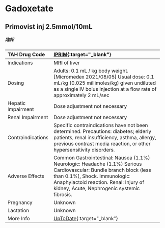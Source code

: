 # Gadoxetate

## Primovist inj 2.5mmol/10mL

##### 臨採

| TAH Drug Code      | [IPRIM](https://www.tahsda.org.tw/drugs/hissearch.php?drug_code=IPRIM){:target="_blank"}                                                                                                                                                    |
|:-------------------|:--------------------------------------------------------------------------------------------------------------------------------------------------------------------------------------------------------------------------------------------|
| Indications        | MRI of liver                                                                                                                                                                                                                                |
| Dosing             | Adults: 0.1 mL / kg body weight. [Micromedex 2021/08/05] Usual dose: 0.1 mL/kg (0.025 millimoles/kg) given undiluted as a single IV bolus injection at a flow rate of approximately 2 mL/sec                                                |
| Hepatic Impairment | Dose adjustment not necessary                                                                                                                                                                                                               |
| Renal Impairment   | Dose adjustment not necessary                                                                                                                                                                                                               |
| Contraindications  | Specific contraindications have not been determined. Precautions: diabetes; elderly patients, renal insufficiency, asthma, allergy, previous contrast media reaction, or other hypersensitivity disorders.                                  |
| Adverse Effects    | Common Gastrointestinal: Nausea (1.1%) Neurologic: Headache (1.1%) Serious Cardiovascular: Bundle branch block (less than 0.1%), Shock. Immunologic: Anaphylactoid reaction. Renal: Injury of kidney, Acute, Nephrogenic systemic fibrosis. |
| Pregnancy          | Unknown                                                                                                                                                                                                                                     |
| Lactation          | Unknown                                                                                                                                                                                                                                     |
| More Info          | [UpToDate](https://www.uptodate.com/contents/gadoxetate-drug-information){:target="_blank"}                                                                                                                                                 |

